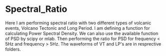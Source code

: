 # Spectral_Ratio
Here I am performing spectral ratio with two different types of volcanic events, 
Volcano Tectonic and Long Period. I am defining a function for calculating Power Spectral Density. 
We can also use the available function of PSD by scipy or mlab. 
Then performing the ratio for PSD for frequency < 5Hz and frequency > 5Hz. 
The waveforms of VT and LP's are in resprective folders.
